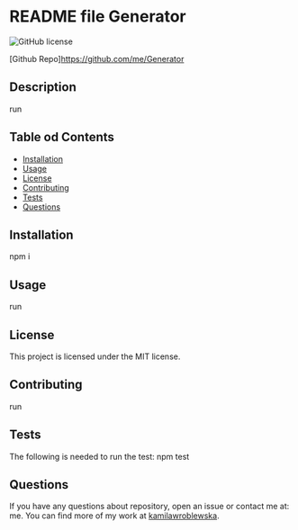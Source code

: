 # README file Generator

  ![GitHub license](https://img.shields.io/badge/license-MIT-blue.svg)

  [Github Repo]https://github.com/me/Generator
## Description
run
## Table od Contents
* [Installation](#installation)
* [Usage](#usage)
* [License](#license)
* [Contributing](#contributing)
* [Tests](#tests)
* [Questions](#questions)
## Installation
 npm i
## Usage
 run
## License
This project is licensed under the MIT license.
## Contributing
 run
## Tests
The following is needed to run the test: npm test
## Questions
If you have any questions about repository, open an issue or contact me at: me.
You can find more of my work at [kamilawroblewska](https://github.com/kamilawroblewska/).
